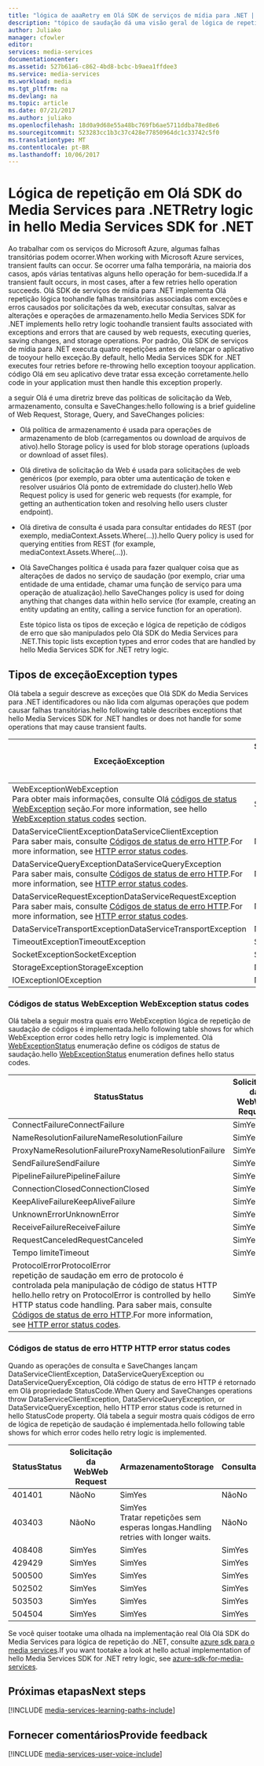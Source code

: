 ```yaml
---
title: "lógica de aaaRetry em Olá SDK de serviços de mídia para .NET | Microsoft Docs"
description: "tópico de saudação dá uma visão geral de lógica de repetição em Olá SDK do Media Services para .NET."
author: Juliako
manager: cfowler
editor: 
services: media-services
documentationcenter: 
ms.assetid: 527b61a6-c862-4bd8-bcbc-b9aea1ffdee3
ms.service: media-services
ms.workload: media
ms.tgt_pltfrm: na
ms.devlang: na
ms.topic: article
ms.date: 07/21/2017
ms.author: juliako
ms.openlocfilehash: 18d0a9d68e55a48bc769fb6ae5711ddba78ed8e6
ms.sourcegitcommit: 523283cc1b3c37c428e77850964dc1c33742c5f0
ms.translationtype: MT
ms.contentlocale: pt-BR
ms.lasthandoff: 10/06/2017
---
```

# <a name="retry-logic-in-hello-media-services-sdk-for-net"></a><span data-ttu-id="100bf-103">Lógica de repetição em Olá SDK do Media Services para .NET</span><span class="sxs-lookup"><span data-stu-id="100bf-103">Retry logic in hello Media Services SDK for .NET</span></span>
<span data-ttu-id="100bf-104">Ao trabalhar com os serviços do Microsoft Azure, algumas falhas transitórias podem ocorrer.</span><span class="sxs-lookup"><span data-stu-id="100bf-104">When working with Microsoft Azure services, transient faults can occur.</span></span> <span data-ttu-id="100bf-105">Se ocorrer uma falha temporária, na maioria dos casos, após várias tentativas alguns hello operação for bem-sucedida.</span><span class="sxs-lookup"><span data-stu-id="100bf-105">If a transient fault occurs, in most cases, after a few retries hello operation succeeds.</span></span> <span data-ttu-id="100bf-106">Olá SDK de serviços de mídia para .NET implementa Olá repetição lógica toohandle falhas transitórias associadas com exceções e erros causados por solicitações da web, executar consultas, salvar as alterações e operações de armazenamento.</span><span class="sxs-lookup"><span data-stu-id="100bf-106">hello Media Services SDK for .NET implements hello retry logic toohandle transient faults associated with exceptions and errors that are caused by web requests, executing queries, saving changes, and storage operations.</span></span>  <span data-ttu-id="100bf-107">Por padrão, Olá SDK de serviços de mídia para .NET executa quatro repetições antes de relançar o aplicativo de tooyour hello exceção.</span><span class="sxs-lookup"><span data-stu-id="100bf-107">By default, hello Media Services SDK for .NET executes four retries before re-throwing hello exception tooyour application.</span></span> <span data-ttu-id="100bf-108">código Olá em seu aplicativo deve tratar essa exceção corretamente.</span><span class="sxs-lookup"><span data-stu-id="100bf-108">hello code in your application must then handle this exception properly.</span></span>  

 <span data-ttu-id="100bf-109">a seguir Olá é uma diretriz breve das políticas de solicitação da Web, armazenamento, consulta e SaveChanges:</span><span class="sxs-lookup"><span data-stu-id="100bf-109">hello following is a brief guideline of Web Request, Storage, Query, and SaveChanges policies:</span></span>  

* <span data-ttu-id="100bf-110">Olá política de armazenamento é usada para operações de armazenamento de blob (carregamentos ou download de arquivos de ativo).</span><span class="sxs-lookup"><span data-stu-id="100bf-110">hello Storage policy is used for blob storage operations (uploads or download of asset files).</span></span>  
* <span data-ttu-id="100bf-111">Olá diretiva de solicitação da Web é usada para solicitações de web genéricos (por exemplo, para obter uma autenticação de token e resolver usuários Olá ponto de extremidade do cluster).</span><span class="sxs-lookup"><span data-stu-id="100bf-111">hello Web Request policy is used for generic web requests (for example, for getting an authentication token and resolving hello users cluster endpoint).</span></span>  
* <span data-ttu-id="100bf-112">Olá diretiva de consulta é usada para consultar entidades do REST (por exemplo, mediaContext.Assets.Where(...)).</span><span class="sxs-lookup"><span data-stu-id="100bf-112">hello Query policy is used for querying entities from REST (for example, mediaContext.Assets.Where(…)).</span></span>  
* <span data-ttu-id="100bf-113">Olá SaveChanges política é usada para fazer qualquer coisa que as alterações de dados no serviço de saudação (por exemplo, criar uma entidade de uma entidade, chamar uma função de serviço para uma operação de atualização).</span><span class="sxs-lookup"><span data-stu-id="100bf-113">hello SaveChanges policy is used for doing anything that changes data within hello service (for example, creating an entity updating an entity, calling a service function for an operation).</span></span>  
  
  <span data-ttu-id="100bf-114">Este tópico lista os tipos de exceção e lógica de repetição de códigos de erro que são manipulados pelo Olá SDK do Media Services para .NET.</span><span class="sxs-lookup"><span data-stu-id="100bf-114">This topic lists exception types and error codes that are handled by hello Media Services SDK for .NET retry logic.</span></span>  

## <a name="exception-types"></a><span data-ttu-id="100bf-115">Tipos de exceção</span><span class="sxs-lookup"><span data-stu-id="100bf-115">Exception types</span></span>
<span data-ttu-id="100bf-116">Olá tabela a seguir descreve as exceções que Olá SDK do Media Services para .NET identificadores ou não lida com algumas operações que podem causar falhas transitórias.</span><span class="sxs-lookup"><span data-stu-id="100bf-116">hello following table describes exceptions that hello Media Services SDK for .NET handles or does not handle for some operations that may cause transient faults.</span></span>  

| <span data-ttu-id="100bf-117">Exceção</span><span class="sxs-lookup"><span data-stu-id="100bf-117">Exception</span></span> | <span data-ttu-id="100bf-118">Solicitação da Web</span><span class="sxs-lookup"><span data-stu-id="100bf-118">Web Request</span></span> | <span data-ttu-id="100bf-119">Armazenamento</span><span class="sxs-lookup"><span data-stu-id="100bf-119">Storage</span></span> | <span data-ttu-id="100bf-120">Consultar</span><span class="sxs-lookup"><span data-stu-id="100bf-120">Query</span></span> | <span data-ttu-id="100bf-121">SaveChanges</span><span class="sxs-lookup"><span data-stu-id="100bf-121">SaveChanges</span></span> |
| --- | --- | --- | --- | --- |
| <span data-ttu-id="100bf-122">WebException</span><span class="sxs-lookup"><span data-stu-id="100bf-122">WebException</span></span><br/><span data-ttu-id="100bf-123">Para obter mais informações, consulte Olá [códigos de status WebException](media-services-retry-logic-in-dotnet-sdk.md#WebExceptionStatus) seção.</span><span class="sxs-lookup"><span data-stu-id="100bf-123">For more information, see hello [WebException status codes](media-services-retry-logic-in-dotnet-sdk.md#WebExceptionStatus) section.</span></span> |<span data-ttu-id="100bf-124">Sim</span><span class="sxs-lookup"><span data-stu-id="100bf-124">Yes</span></span> |<span data-ttu-id="100bf-125">Sim</span><span class="sxs-lookup"><span data-stu-id="100bf-125">Yes</span></span> |<span data-ttu-id="100bf-126">Sim</span><span class="sxs-lookup"><span data-stu-id="100bf-126">Yes</span></span> |<span data-ttu-id="100bf-127">Sim</span><span class="sxs-lookup"><span data-stu-id="100bf-127">Yes</span></span> |
| <span data-ttu-id="100bf-128">DataServiceClientException</span><span class="sxs-lookup"><span data-stu-id="100bf-128">DataServiceClientException</span></span><br/> <span data-ttu-id="100bf-129">Para saber mais, consulte [Códigos de status de erro HTTP](media-services-retry-logic-in-dotnet-sdk.md#HTTPStatusCode).</span><span class="sxs-lookup"><span data-stu-id="100bf-129">For more information, see [HTTP error status codes](media-services-retry-logic-in-dotnet-sdk.md#HTTPStatusCode).</span></span> |<span data-ttu-id="100bf-130">Não</span><span class="sxs-lookup"><span data-stu-id="100bf-130">No</span></span> |<span data-ttu-id="100bf-131">Sim</span><span class="sxs-lookup"><span data-stu-id="100bf-131">Yes</span></span> |<span data-ttu-id="100bf-132">Sim</span><span class="sxs-lookup"><span data-stu-id="100bf-132">Yes</span></span> |<span data-ttu-id="100bf-133">Sim</span><span class="sxs-lookup"><span data-stu-id="100bf-133">Yes</span></span> |
| <span data-ttu-id="100bf-134">DataServiceQueryException</span><span class="sxs-lookup"><span data-stu-id="100bf-134">DataServiceQueryException</span></span><br/> <span data-ttu-id="100bf-135">Para saber mais, consulte [Códigos de status de erro HTTP](media-services-retry-logic-in-dotnet-sdk.md#HTTPStatusCode).</span><span class="sxs-lookup"><span data-stu-id="100bf-135">For more information, see [HTTP error status codes](media-services-retry-logic-in-dotnet-sdk.md#HTTPStatusCode).</span></span> |<span data-ttu-id="100bf-136">Não</span><span class="sxs-lookup"><span data-stu-id="100bf-136">No</span></span> |<span data-ttu-id="100bf-137">Sim</span><span class="sxs-lookup"><span data-stu-id="100bf-137">Yes</span></span> |<span data-ttu-id="100bf-138">Sim</span><span class="sxs-lookup"><span data-stu-id="100bf-138">Yes</span></span> |<span data-ttu-id="100bf-139">Sim</span><span class="sxs-lookup"><span data-stu-id="100bf-139">Yes</span></span> |
| <span data-ttu-id="100bf-140">DataServiceRequestException</span><span class="sxs-lookup"><span data-stu-id="100bf-140">DataServiceRequestException</span></span><br/> <span data-ttu-id="100bf-141">Para saber mais, consulte [Códigos de status de erro HTTP](media-services-retry-logic-in-dotnet-sdk.md#HTTPStatusCode).</span><span class="sxs-lookup"><span data-stu-id="100bf-141">For more information, see [HTTP error status codes](media-services-retry-logic-in-dotnet-sdk.md#HTTPStatusCode).</span></span> |<span data-ttu-id="100bf-142">Não</span><span class="sxs-lookup"><span data-stu-id="100bf-142">No</span></span> |<span data-ttu-id="100bf-143">Sim</span><span class="sxs-lookup"><span data-stu-id="100bf-143">Yes</span></span> |<span data-ttu-id="100bf-144">Sim</span><span class="sxs-lookup"><span data-stu-id="100bf-144">Yes</span></span> |<span data-ttu-id="100bf-145">Sim</span><span class="sxs-lookup"><span data-stu-id="100bf-145">Yes</span></span> |
| <span data-ttu-id="100bf-146">DataServiceTransportException</span><span class="sxs-lookup"><span data-stu-id="100bf-146">DataServiceTransportException</span></span> |<span data-ttu-id="100bf-147">Não</span><span class="sxs-lookup"><span data-stu-id="100bf-147">No</span></span> |<span data-ttu-id="100bf-148">Não</span><span class="sxs-lookup"><span data-stu-id="100bf-148">No</span></span> |<span data-ttu-id="100bf-149">Sim</span><span class="sxs-lookup"><span data-stu-id="100bf-149">Yes</span></span> |<span data-ttu-id="100bf-150">Sim</span><span class="sxs-lookup"><span data-stu-id="100bf-150">Yes</span></span> |
| <span data-ttu-id="100bf-151">TimeoutException</span><span class="sxs-lookup"><span data-stu-id="100bf-151">TimeoutException</span></span> |<span data-ttu-id="100bf-152">Sim</span><span class="sxs-lookup"><span data-stu-id="100bf-152">Yes</span></span> |<span data-ttu-id="100bf-153">Sim</span><span class="sxs-lookup"><span data-stu-id="100bf-153">Yes</span></span> |<span data-ttu-id="100bf-154">Sim</span><span class="sxs-lookup"><span data-stu-id="100bf-154">Yes</span></span> |<span data-ttu-id="100bf-155">Não</span><span class="sxs-lookup"><span data-stu-id="100bf-155">No</span></span> |
| <span data-ttu-id="100bf-156">SocketException</span><span class="sxs-lookup"><span data-stu-id="100bf-156">SocketException</span></span> |<span data-ttu-id="100bf-157">Sim</span><span class="sxs-lookup"><span data-stu-id="100bf-157">Yes</span></span> |<span data-ttu-id="100bf-158">Sim</span><span class="sxs-lookup"><span data-stu-id="100bf-158">Yes</span></span> |<span data-ttu-id="100bf-159">Sim</span><span class="sxs-lookup"><span data-stu-id="100bf-159">Yes</span></span> |<span data-ttu-id="100bf-160">Sim</span><span class="sxs-lookup"><span data-stu-id="100bf-160">Yes</span></span> |
| <span data-ttu-id="100bf-161">StorageException</span><span class="sxs-lookup"><span data-stu-id="100bf-161">StorageException</span></span> |<span data-ttu-id="100bf-162">Não</span><span class="sxs-lookup"><span data-stu-id="100bf-162">No</span></span> |<span data-ttu-id="100bf-163">Sim</span><span class="sxs-lookup"><span data-stu-id="100bf-163">Yes</span></span> |<span data-ttu-id="100bf-164">Não</span><span class="sxs-lookup"><span data-stu-id="100bf-164">No</span></span> |<span data-ttu-id="100bf-165">Não</span><span class="sxs-lookup"><span data-stu-id="100bf-165">No</span></span> |
| <span data-ttu-id="100bf-166">IOException</span><span class="sxs-lookup"><span data-stu-id="100bf-166">IOException</span></span> |<span data-ttu-id="100bf-167">Não</span><span class="sxs-lookup"><span data-stu-id="100bf-167">No</span></span> |<span data-ttu-id="100bf-168">Sim</span><span class="sxs-lookup"><span data-stu-id="100bf-168">Yes</span></span> |<span data-ttu-id="100bf-169">Não</span><span class="sxs-lookup"><span data-stu-id="100bf-169">No</span></span> |<span data-ttu-id="100bf-170">Não</span><span class="sxs-lookup"><span data-stu-id="100bf-170">No</span></span> |

### <span data-ttu-id="100bf-171"><a name="WebExceptionStatus"></a> Códigos de status WebException</span><span class="sxs-lookup"><span data-stu-id="100bf-171"><a name="WebExceptionStatus"></a> WebException status codes</span></span>
<span data-ttu-id="100bf-172">Olá tabela a seguir mostra quais erro WebException lógica de repetição de saudação de códigos é implementada.</span><span class="sxs-lookup"><span data-stu-id="100bf-172">hello following table shows for which WebException error codes hello retry logic is implemented.</span></span> <span data-ttu-id="100bf-173">Olá [WebExceptionStatus](http://msdn.microsoft.com/library/system.net.webexceptionstatus.aspx) enumeração define os códigos de status de saudação.</span><span class="sxs-lookup"><span data-stu-id="100bf-173">hello [WebExceptionStatus](http://msdn.microsoft.com/library/system.net.webexceptionstatus.aspx) enumeration defines hello status codes.</span></span>  

| <span data-ttu-id="100bf-174">Status</span><span class="sxs-lookup"><span data-stu-id="100bf-174">Status</span></span> | <span data-ttu-id="100bf-175">Solicitação da Web</span><span class="sxs-lookup"><span data-stu-id="100bf-175">Web Request</span></span> | <span data-ttu-id="100bf-176">Armazenamento</span><span class="sxs-lookup"><span data-stu-id="100bf-176">Storage</span></span> | <span data-ttu-id="100bf-177">Consultar</span><span class="sxs-lookup"><span data-stu-id="100bf-177">Query</span></span> | <span data-ttu-id="100bf-178">SaveChanges</span><span class="sxs-lookup"><span data-stu-id="100bf-178">SaveChanges</span></span> |
| --- | --- | --- | --- | --- |
| <span data-ttu-id="100bf-179">ConnectFailure</span><span class="sxs-lookup"><span data-stu-id="100bf-179">ConnectFailure</span></span> |<span data-ttu-id="100bf-180">Sim</span><span class="sxs-lookup"><span data-stu-id="100bf-180">Yes</span></span> |<span data-ttu-id="100bf-181">Sim</span><span class="sxs-lookup"><span data-stu-id="100bf-181">Yes</span></span> |<span data-ttu-id="100bf-182">Sim</span><span class="sxs-lookup"><span data-stu-id="100bf-182">Yes</span></span> |<span data-ttu-id="100bf-183">Sim</span><span class="sxs-lookup"><span data-stu-id="100bf-183">Yes</span></span> |
| <span data-ttu-id="100bf-184">NameResolutionFailure</span><span class="sxs-lookup"><span data-stu-id="100bf-184">NameResolutionFailure</span></span> |<span data-ttu-id="100bf-185">Sim</span><span class="sxs-lookup"><span data-stu-id="100bf-185">Yes</span></span> |<span data-ttu-id="100bf-186">Sim</span><span class="sxs-lookup"><span data-stu-id="100bf-186">Yes</span></span> |<span data-ttu-id="100bf-187">Sim</span><span class="sxs-lookup"><span data-stu-id="100bf-187">Yes</span></span> |<span data-ttu-id="100bf-188">Sim</span><span class="sxs-lookup"><span data-stu-id="100bf-188">Yes</span></span> |
| <span data-ttu-id="100bf-189">ProxyNameResolutionFailure</span><span class="sxs-lookup"><span data-stu-id="100bf-189">ProxyNameResolutionFailure</span></span> |<span data-ttu-id="100bf-190">Sim</span><span class="sxs-lookup"><span data-stu-id="100bf-190">Yes</span></span> |<span data-ttu-id="100bf-191">Sim</span><span class="sxs-lookup"><span data-stu-id="100bf-191">Yes</span></span> |<span data-ttu-id="100bf-192">Sim</span><span class="sxs-lookup"><span data-stu-id="100bf-192">Yes</span></span> |<span data-ttu-id="100bf-193">Sim</span><span class="sxs-lookup"><span data-stu-id="100bf-193">Yes</span></span> |
| <span data-ttu-id="100bf-194">SendFailure</span><span class="sxs-lookup"><span data-stu-id="100bf-194">SendFailure</span></span> |<span data-ttu-id="100bf-195">Sim</span><span class="sxs-lookup"><span data-stu-id="100bf-195">Yes</span></span> |<span data-ttu-id="100bf-196">Sim</span><span class="sxs-lookup"><span data-stu-id="100bf-196">Yes</span></span> |<span data-ttu-id="100bf-197">Sim</span><span class="sxs-lookup"><span data-stu-id="100bf-197">Yes</span></span> |<span data-ttu-id="100bf-198">Sim</span><span class="sxs-lookup"><span data-stu-id="100bf-198">Yes</span></span> |
| <span data-ttu-id="100bf-199">PipelineFailure</span><span class="sxs-lookup"><span data-stu-id="100bf-199">PipelineFailure</span></span> |<span data-ttu-id="100bf-200">Sim</span><span class="sxs-lookup"><span data-stu-id="100bf-200">Yes</span></span> |<span data-ttu-id="100bf-201">Sim</span><span class="sxs-lookup"><span data-stu-id="100bf-201">Yes</span></span> |<span data-ttu-id="100bf-202">Sim</span><span class="sxs-lookup"><span data-stu-id="100bf-202">Yes</span></span> |<span data-ttu-id="100bf-203">Não</span><span class="sxs-lookup"><span data-stu-id="100bf-203">No</span></span> |
| <span data-ttu-id="100bf-204">ConnectionClosed</span><span class="sxs-lookup"><span data-stu-id="100bf-204">ConnectionClosed</span></span> |<span data-ttu-id="100bf-205">Sim</span><span class="sxs-lookup"><span data-stu-id="100bf-205">Yes</span></span> |<span data-ttu-id="100bf-206">Sim</span><span class="sxs-lookup"><span data-stu-id="100bf-206">Yes</span></span> |<span data-ttu-id="100bf-207">Sim</span><span class="sxs-lookup"><span data-stu-id="100bf-207">Yes</span></span> |<span data-ttu-id="100bf-208">Não</span><span class="sxs-lookup"><span data-stu-id="100bf-208">No</span></span> |
| <span data-ttu-id="100bf-209">KeepAliveFailure</span><span class="sxs-lookup"><span data-stu-id="100bf-209">KeepAliveFailure</span></span> |<span data-ttu-id="100bf-210">Sim</span><span class="sxs-lookup"><span data-stu-id="100bf-210">Yes</span></span> |<span data-ttu-id="100bf-211">Sim</span><span class="sxs-lookup"><span data-stu-id="100bf-211">Yes</span></span> |<span data-ttu-id="100bf-212">Sim</span><span class="sxs-lookup"><span data-stu-id="100bf-212">Yes</span></span> |<span data-ttu-id="100bf-213">Não</span><span class="sxs-lookup"><span data-stu-id="100bf-213">No</span></span> |
| <span data-ttu-id="100bf-214">UnknownError</span><span class="sxs-lookup"><span data-stu-id="100bf-214">UnknownError</span></span> |<span data-ttu-id="100bf-215">Sim</span><span class="sxs-lookup"><span data-stu-id="100bf-215">Yes</span></span> |<span data-ttu-id="100bf-216">Sim</span><span class="sxs-lookup"><span data-stu-id="100bf-216">Yes</span></span> |<span data-ttu-id="100bf-217">Sim</span><span class="sxs-lookup"><span data-stu-id="100bf-217">Yes</span></span> |<span data-ttu-id="100bf-218">Não</span><span class="sxs-lookup"><span data-stu-id="100bf-218">No</span></span> |
| <span data-ttu-id="100bf-219">ReceiveFailure</span><span class="sxs-lookup"><span data-stu-id="100bf-219">ReceiveFailure</span></span> |<span data-ttu-id="100bf-220">Sim</span><span class="sxs-lookup"><span data-stu-id="100bf-220">Yes</span></span> |<span data-ttu-id="100bf-221">Sim</span><span class="sxs-lookup"><span data-stu-id="100bf-221">Yes</span></span> |<span data-ttu-id="100bf-222">Sim</span><span class="sxs-lookup"><span data-stu-id="100bf-222">Yes</span></span> |<span data-ttu-id="100bf-223">Não</span><span class="sxs-lookup"><span data-stu-id="100bf-223">No</span></span> |
| <span data-ttu-id="100bf-224">RequestCanceled</span><span class="sxs-lookup"><span data-stu-id="100bf-224">RequestCanceled</span></span> |<span data-ttu-id="100bf-225">Sim</span><span class="sxs-lookup"><span data-stu-id="100bf-225">Yes</span></span> |<span data-ttu-id="100bf-226">Sim</span><span class="sxs-lookup"><span data-stu-id="100bf-226">Yes</span></span> |<span data-ttu-id="100bf-227">Sim</span><span class="sxs-lookup"><span data-stu-id="100bf-227">Yes</span></span> |<span data-ttu-id="100bf-228">Não</span><span class="sxs-lookup"><span data-stu-id="100bf-228">No</span></span> |
| <span data-ttu-id="100bf-229">Tempo limite</span><span class="sxs-lookup"><span data-stu-id="100bf-229">Timeout</span></span> |<span data-ttu-id="100bf-230">Sim</span><span class="sxs-lookup"><span data-stu-id="100bf-230">Yes</span></span> |<span data-ttu-id="100bf-231">Sim</span><span class="sxs-lookup"><span data-stu-id="100bf-231">Yes</span></span> |<span data-ttu-id="100bf-232">Sim</span><span class="sxs-lookup"><span data-stu-id="100bf-232">Yes</span></span> |<span data-ttu-id="100bf-233">Não</span><span class="sxs-lookup"><span data-stu-id="100bf-233">No</span></span> |
| <span data-ttu-id="100bf-234">ProtocolError</span><span class="sxs-lookup"><span data-stu-id="100bf-234">ProtocolError</span></span> <br/><span data-ttu-id="100bf-235">repetição de saudação em erro de protocolo é controlada pela manipulação de código de status HTTP hello.</span><span class="sxs-lookup"><span data-stu-id="100bf-235">hello retry on ProtocolError is controlled by hello HTTP status code handling.</span></span> <span data-ttu-id="100bf-236">Para saber mais, consulte [Códigos de status de erro HTTP](media-services-retry-logic-in-dotnet-sdk.md#HTTPStatusCode).</span><span class="sxs-lookup"><span data-stu-id="100bf-236">For more information, see [HTTP error status codes](media-services-retry-logic-in-dotnet-sdk.md#HTTPStatusCode).</span></span> |<span data-ttu-id="100bf-237">Sim</span><span class="sxs-lookup"><span data-stu-id="100bf-237">Yes</span></span> |<span data-ttu-id="100bf-238">Sim</span><span class="sxs-lookup"><span data-stu-id="100bf-238">Yes</span></span> |<span data-ttu-id="100bf-239">Sim</span><span class="sxs-lookup"><span data-stu-id="100bf-239">Yes</span></span> |<span data-ttu-id="100bf-240">Sim</span><span class="sxs-lookup"><span data-stu-id="100bf-240">Yes</span></span> |

### <span data-ttu-id="100bf-241"><a name="HTTPStatusCode"></a> Códigos de status de erro HTTP</span><span class="sxs-lookup"><span data-stu-id="100bf-241"><a name="HTTPStatusCode"></a> HTTP error status codes</span></span>
<span data-ttu-id="100bf-242">Quando as operações de consulta e SaveChanges lançam DataServiceClientException, DataServiceQueryException ou DataServiceQueryException, Olá código de status de erro HTTP é retornado em Olá propriedade StatusCode.</span><span class="sxs-lookup"><span data-stu-id="100bf-242">When Query and SaveChanges operations throw DataServiceClientException, DataServiceQueryException, or DataServiceQueryException, hello HTTP error status code is returned in hello StatusCode property.</span></span>  <span data-ttu-id="100bf-243">Olá tabela a seguir mostra quais códigos de erro de lógica de repetição de saudação é implementada.</span><span class="sxs-lookup"><span data-stu-id="100bf-243">hello following table shows for which error codes hello retry logic is implemented.</span></span>  

| <span data-ttu-id="100bf-244">Status</span><span class="sxs-lookup"><span data-stu-id="100bf-244">Status</span></span> | <span data-ttu-id="100bf-245">Solicitação da Web</span><span class="sxs-lookup"><span data-stu-id="100bf-245">Web Request</span></span> | <span data-ttu-id="100bf-246">Armazenamento</span><span class="sxs-lookup"><span data-stu-id="100bf-246">Storage</span></span> | <span data-ttu-id="100bf-247">Consultar</span><span class="sxs-lookup"><span data-stu-id="100bf-247">Query</span></span> | <span data-ttu-id="100bf-248">SaveChanges</span><span class="sxs-lookup"><span data-stu-id="100bf-248">SaveChanges</span></span> |
| --- | --- | --- | --- | --- |
| <span data-ttu-id="100bf-249">401</span><span class="sxs-lookup"><span data-stu-id="100bf-249">401</span></span> |<span data-ttu-id="100bf-250">Não</span><span class="sxs-lookup"><span data-stu-id="100bf-250">No</span></span> |<span data-ttu-id="100bf-251">Sim</span><span class="sxs-lookup"><span data-stu-id="100bf-251">Yes</span></span> |<span data-ttu-id="100bf-252">Não</span><span class="sxs-lookup"><span data-stu-id="100bf-252">No</span></span> |<span data-ttu-id="100bf-253">Não</span><span class="sxs-lookup"><span data-stu-id="100bf-253">No</span></span> |
| <span data-ttu-id="100bf-254">403</span><span class="sxs-lookup"><span data-stu-id="100bf-254">403</span></span> |<span data-ttu-id="100bf-255">Não</span><span class="sxs-lookup"><span data-stu-id="100bf-255">No</span></span> |<span data-ttu-id="100bf-256">Sim</span><span class="sxs-lookup"><span data-stu-id="100bf-256">Yes</span></span><br/><span data-ttu-id="100bf-257">Tratar repetições sem esperas longas.</span><span class="sxs-lookup"><span data-stu-id="100bf-257">Handling retries with longer waits.</span></span> |<span data-ttu-id="100bf-258">Não</span><span class="sxs-lookup"><span data-stu-id="100bf-258">No</span></span> |<span data-ttu-id="100bf-259">Não</span><span class="sxs-lookup"><span data-stu-id="100bf-259">No</span></span> |
| <span data-ttu-id="100bf-260">408</span><span class="sxs-lookup"><span data-stu-id="100bf-260">408</span></span> |<span data-ttu-id="100bf-261">Sim</span><span class="sxs-lookup"><span data-stu-id="100bf-261">Yes</span></span> |<span data-ttu-id="100bf-262">Sim</span><span class="sxs-lookup"><span data-stu-id="100bf-262">Yes</span></span> |<span data-ttu-id="100bf-263">Sim</span><span class="sxs-lookup"><span data-stu-id="100bf-263">Yes</span></span> |<span data-ttu-id="100bf-264">Sim</span><span class="sxs-lookup"><span data-stu-id="100bf-264">Yes</span></span> |
| <span data-ttu-id="100bf-265">429</span><span class="sxs-lookup"><span data-stu-id="100bf-265">429</span></span> |<span data-ttu-id="100bf-266">Sim</span><span class="sxs-lookup"><span data-stu-id="100bf-266">Yes</span></span> |<span data-ttu-id="100bf-267">Sim</span><span class="sxs-lookup"><span data-stu-id="100bf-267">Yes</span></span> |<span data-ttu-id="100bf-268">Sim</span><span class="sxs-lookup"><span data-stu-id="100bf-268">Yes</span></span> |<span data-ttu-id="100bf-269">Sim</span><span class="sxs-lookup"><span data-stu-id="100bf-269">Yes</span></span> |
| <span data-ttu-id="100bf-270">500</span><span class="sxs-lookup"><span data-stu-id="100bf-270">500</span></span> |<span data-ttu-id="100bf-271">Sim</span><span class="sxs-lookup"><span data-stu-id="100bf-271">Yes</span></span> |<span data-ttu-id="100bf-272">Sim</span><span class="sxs-lookup"><span data-stu-id="100bf-272">Yes</span></span> |<span data-ttu-id="100bf-273">Sim</span><span class="sxs-lookup"><span data-stu-id="100bf-273">Yes</span></span> |<span data-ttu-id="100bf-274">Não</span><span class="sxs-lookup"><span data-stu-id="100bf-274">No</span></span> |
| <span data-ttu-id="100bf-275">502</span><span class="sxs-lookup"><span data-stu-id="100bf-275">502</span></span> |<span data-ttu-id="100bf-276">Sim</span><span class="sxs-lookup"><span data-stu-id="100bf-276">Yes</span></span> |<span data-ttu-id="100bf-277">Sim</span><span class="sxs-lookup"><span data-stu-id="100bf-277">Yes</span></span> |<span data-ttu-id="100bf-278">Sim</span><span class="sxs-lookup"><span data-stu-id="100bf-278">Yes</span></span> |<span data-ttu-id="100bf-279">Não</span><span class="sxs-lookup"><span data-stu-id="100bf-279">No</span></span> |
| <span data-ttu-id="100bf-280">503</span><span class="sxs-lookup"><span data-stu-id="100bf-280">503</span></span> |<span data-ttu-id="100bf-281">Sim</span><span class="sxs-lookup"><span data-stu-id="100bf-281">Yes</span></span> |<span data-ttu-id="100bf-282">Sim</span><span class="sxs-lookup"><span data-stu-id="100bf-282">Yes</span></span> |<span data-ttu-id="100bf-283">Sim</span><span class="sxs-lookup"><span data-stu-id="100bf-283">Yes</span></span> |<span data-ttu-id="100bf-284">Sim</span><span class="sxs-lookup"><span data-stu-id="100bf-284">Yes</span></span> |
| <span data-ttu-id="100bf-285">504</span><span class="sxs-lookup"><span data-stu-id="100bf-285">504</span></span> |<span data-ttu-id="100bf-286">Sim</span><span class="sxs-lookup"><span data-stu-id="100bf-286">Yes</span></span> |<span data-ttu-id="100bf-287">Sim</span><span class="sxs-lookup"><span data-stu-id="100bf-287">Yes</span></span> |<span data-ttu-id="100bf-288">Sim</span><span class="sxs-lookup"><span data-stu-id="100bf-288">Yes</span></span> |<span data-ttu-id="100bf-289">Não</span><span class="sxs-lookup"><span data-stu-id="100bf-289">No</span></span> |

<span data-ttu-id="100bf-290">Se você quiser tootake uma olhada na implementação real Olá Olá SDK do Media Services para lógica de repetição do .NET, consulte [azure sdk para o media services](https://github.com/Azure/azure-sdk-for-media-services/tree/dev/src/net/Client/TransientFaultHandling).</span><span class="sxs-lookup"><span data-stu-id="100bf-290">If you want tootake a look at hello actual implementation of hello Media Services SDK for .NET retry logic, see [azure-sdk-for-media-services](https://github.com/Azure/azure-sdk-for-media-services/tree/dev/src/net/Client/TransientFaultHandling).</span></span>

## <a name="next-steps"></a><span data-ttu-id="100bf-291">Próximas etapas</span><span class="sxs-lookup"><span data-stu-id="100bf-291">Next steps</span></span>
[!INCLUDE [media-services-learning-paths-include](../../includes/media-services-learning-paths-include.md)]

## <a name="provide-feedback"></a><span data-ttu-id="100bf-292">Fornecer comentários</span><span class="sxs-lookup"><span data-stu-id="100bf-292">Provide feedback</span></span>
[!INCLUDE [media-services-user-voice-include](../../includes/media-services-user-voice-include.md)]

